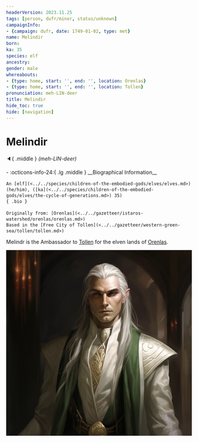 ```yaml
---
headerVersion: 2023.11.25
tags: [person, dufr/minor, status/unknown]
campaignInfo:
- {campaign: dufr, date: 1749-01-02, type: met}
name: Melindir
born:
ka: 35
species: elf
ancestry:
gender: male
whereabouts:
- {type: home, start: '', end: '', location: Orenlas}
- {type: home, start: '', end: '', location: Tollen}
pronunciation: meh-LIN-deer
title: Melindir
hide_toc: true
hide: [navigation]
---
```

# Melindir
:speaker:{ .middle } *(meh-LIN-deer)*  
<div class="grid cards ext-narrow-margin ext-one-column" markdown>
- :octicons-info-24:{ .lg .middle } __Biographical Information__

    An [elf](<../../species/children-of-the-embodied-gods/elves/elves.md>) (he/him), ([ka](<../../species/children-of-the-embodied-gods/elves/the-cycle-of-generations.md>) 35)  
    { .bio }

    Originally from: [Orenlas](<../../gazetteer/istaros-watershed/orenlas/orenlas.md>)
    Based in the [Free City of Tollen](<../../gazetteer/western-green-sea/tollen/tollen.md>)
</div>



Melindr is the Ambassador to [Tollen](<../../gazetteer/western-green-sea/tollen/tollen.md>) for the elven lands of [Orenlas](<../../gazetteer/istaros-watershed/orenlas/orenlas.md>).

![Melindir](../../assets/melindir.png)